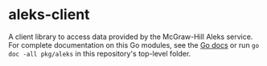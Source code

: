 # aleks-client

A client library to access data provided by the McGraw-Hill Aleks service.
For complete documentation on this Go modules, see the
[Go docs](https://godoc.org/github.com/PennState/aleks-client/pkg/aleks)
or run  ``go doc -all pkg/aleks`` in this repository's top-level folder.
